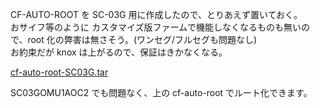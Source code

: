 CF-AUTO-ROOT を SC-03G 用に作成したので、とりあえず置いておく。  
おサイフ等のように カスタマイズ版ファームで機能しなくなるものも無いので、root 化の弊害は無さそう。(ワンセグ/フルセグも問題なし)  
お約束だが knox は上がるので、保証はきかなくなる。  

[cf-auto-root-SC03G.tar](https://onedrive.live.com/download.aspx?cid=A212FD3B0AE0F943&resid=A212FD3B0AE0F943%21317266&canary=wisRQ%2FveGaWrk1tQ6rbNpLHsTUnZaDlvpBNk0K3PlT0%3D6&ithint=%2Etar)

SC03GOMU1AOC2 でも問題なく、上の cf-auto-root でルート化できます。
